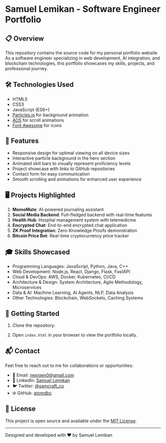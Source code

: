 # Samuel Lemikan - Software Engineer Portfolio



## 📋 Overview

This repository contains the source code for my personal portfolio website. As a software engineer specializing in web development, AI integration, and blockchain technologies, this portfolio showcases my skills, projects, and professional journey.

## 🛠 Technologies Used

- HTML5
- CSS3
- JavaScript (ES6+)
- [Particles.js](https://vincentgarreau.com/particles.js/) for background animation
- [AOS](https://michalsnik.github.io/aos/) for scroll animations
- [Font Awesome](https://fontawesome.com/) for icons

## 🌟 Features

- Responsive design for optimal viewing on all device sizes
- Interactive particle background in the hero section
- Animated skill bars to visually represent proficiency levels
- Project showcase with links to GitHub repositories
- Contact form for easy communication
- Smooth scrolling and animations for enhanced user experience

## 🖥 Projects Highlighted

1. **MemoMate**: AI-powered journaling assistant
2. **Social Media Backend**: Full-fledged backend with real-time features
3. **Health Hub**: Hospital management system with telemedicine
4. **Encrypted Chat**: End-to-end encrypted chat application
5. **ZK Proof Integration**: Zero-Knowledge Proofs demonstration
6. **Bitcoin Price Bot**: Real-time cryptocurrency price tracker

## 🎓 Skills Showcased

- Programming Languages: JavaScript, Python, Java, C++
- Web Development: Node.js, React, Django, Flask, FastAPI
- Cloud & DevOps: AWS, Docker, Kubernetes, CI/CD
- Architecture & Design: System Architecture, Agile Methodology, Microservices
- Data & AI: Machine Learning, AI Agents, NLP, Data Analysis
- Other Technologies: Blockchain, WebSockets, Caching Systems

## 🚀 Getting Started

1. Clone the repository:

2. Open `index.html` in your browser to view the portfolio locally.

## 📬 Contact

Feel free to reach out to me for collaborations or opportunities:

- 📧 Email: nexigen0@gmail.com
- 💼 LinkedIn: [Samuel Lemikan](https://www.linkedin.com/in/samuellemikan/)
- 🐦 Twitter: [@samcraft_co](https://x.com/samcraft_co)
- 🌐 GitHub: [atomdbc](https://github.com/atomdbc)

## 📄 License

This project is open source and available under the [MIT License](LICENSE).

---

Designed and developed with ❤️ by Samuel Lemikan